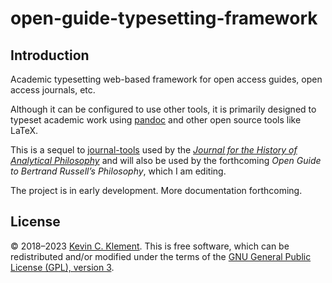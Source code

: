 # open-guide-typesetting-framework

## Introduction

Academic typesetting web-based framework for open access guides, open access journals, etc.

Although it can be configured to use other tools, it is primarily designed to typeset academic work using [pandoc](https://pandoc.org/) and other open source tools like LaTeX.

This is a sequel to [journal-tools](https://bitbucket.org/frabjous/journal-tools) used by the [*Journal for the History of Analytical Philosophy*](https://jhaponline.org) and will also be used by the forthcoming *Open Guide to Bertrand Russell’s Philosophy*, which I am editing.

The project is in early development. More documentation forthcoming.

<!--
# Journal Tools

## The JHAP Typesetting framework

This code provides a web-based framework for typesetting academic journal articles and book reviews using LaTeX. Editors can log in, create projects, convert other file formats to LaTeX, edit LaTeX files, and natbib-based bibliographies, create page proofs and leave comments on them, share proofs with authors, allow authors to leave comments and answer queries on these proofs, and create web-optimized PDFs for online publication.

The framework was designed for [*The Journal for the History of Analytical Philosophy*](https://jhaponline.org) but may be adapted for use by other journals, or others in general.

## Requirements and Installation

You will need:

* A PHP-enabled web-server; I recommend running it on a Linux/Unix based system (but haven't tested other operating systems)
* Other helper libraries created by me: [KCKlib](https://bitbucket.org/frabjous/kcklib); [KCK Icons](https://bitbucket.org/frabjous/icons) and [K(ev)E(dit)](https://bitbucket.org/frabjous/ke); these are expected be installed in immediate subfolders of the web server root directory `kcklib/`, `icons/` and `ke/`; as well as CodeMirror in a `ke/codemirror/` subfolder. These can be optionally installed through the `initial_setup.php` script.
* A number of other programs used either by K(ev)E(dit) or Journal Tools for performing conversions, typesetting, optimization, etc. These include [TeXlive](https://www.tug.org/texlive/) (or another TeX distribution, for processing LaTeX files), [rubber](https://launchpad.net/rubber/) (for processing LaTeX errors), [LibreOffice](https://www.libreoffice.org/) (for convering Word Processor files to markup files),  [pandoc](https://pandoc.org/) (for converting markup formats to LaTeX), [ghostscript](https://www.ghostscript.com/) (for output PDF files), [qpdf](https://qpdf.sourceforge.io/) (for optimizing pdfs), the mupdf project’s [mutool](https://mupdf.com/index.html) (for converting PDF pages to images that can be displayed in a browser), [flite](http://www.festvox.org/flite/) and [lame](http://lame.sourceforge.net/) (for K(ev)E(dit)'s text-to-speech features). The executables for these programs should be found in the `$PATH` for the webserver user.

For installation and setup:

* Clone this repository into your webserver document root; rename the output folder if you wish.
* From within the subfolder created, from the command line execute the `initial_setup.php` script with php.
* The two steps above, for example might be (from a terminal):

```bash
cd /home/web/public_html # or whatever the webserver root folder is
git clone https://bitbucket.org/frabjous/journal-tools.git
mv journal-tools myjournal
cd myjournal
php initial_setup.php
```
* The setup script will ask for the name of the journal, contact information, etc., and in the process will create the first user of the framework and provide a password.
* The script may also be used to install KCKlib, KCK Icons and K(ev)E(dit)/Codemirror if not installed already. This functionality requires that [git](https://git-scm.com/) and [npm](https://www.npmjs.com/) are installed on the server.
* Login to the framework (e.g. `https://myserver.com/myjournal/`) through your browser to ensure that the created user and password work as expected. That user can create others users (who will be sent invitations via email).

## Usage

Here is a rough summary of usage. Fuller instructions for how the system is used for JHAP can be found with the [JHAP Typesetting Guide](https://bitbucket.org/frabjous/jhap-cls/src/master/jhap_typesetting_guide.md):

1. After logging in, the user will see a list of projects. There is a field to create a new one.
2. Each project is given a unique document number; this is meant to match the number given in an [OJS](https://openjournalsystems.com/) or similar system (and future versions of this project may allow for automatic integration with OJS).
3. This will bring up a page to enter metadata, and choose between articles and review. Fill in a click save.
4. Back at the project listing, there is now a box for the new project, and a link to upload a file for conversion; all file formats which can be imported into LibreOffice and/or Pandoc are allowed, including Word, etc.
5. The next step is to edit the bibliography by clicking the "edit bibliography" link; when the bibliography is finalized, you can move to the next step.
6. Click the "create LaTeX file" link to convert the uploaded file to LaTeX format; you will be automatically redirected to a page where the LaTeX file can be edited. This uses K(ev)E(dit); see [its documentation](https://bitbucket.org/frabjous/ke/) for more information. Use the "play button" icon to create a PDF at least once.
7. When the LaTeX file is in good shape, return to the main page for the framework (by clicking back in your browser, or renavigating to its page). Create a set of proofs with "create new proof set".
8. This will bring up the editor's version of viewing the proofs; queries can be added by drawing boxes on the page, and the toolbar at the top can be used for navigating between pages.
9. Click back to return the menu, and there are two links for the proof set, an editor link and author link. The author link should be provided to the author, who can use it to add comments, corrections and respond to queries. This link provides further instructions when first visited.
10. When author corrections are submitted, the journal contact is emailed. Changes may be made to the LaTeX file with "edit LaTeX file", and additional proof sets created as needed.
11. When all corrections are made, the "create optimized PDF" link will create a smaller, and web-optimized PDF, which should be the published (e.g. as "galleys" in OJS).

## Customization

A different document class other than `jhap.cls` can be chosen at setup when running the `initial_setup.php` script, or changed by directly editing the file `jtsettings.json` created by that script.

A different bibliography style can be used by creating a javascript file called `custombibstyle.js` which defines a function:

```javascript
function bblEntryFor(bibkey, bibdata, elem) {
    // ...
}
```

This function takes three arguments: a citation key, used, e.g., in LaTeX `\cite` commands, bibliographical data, as an object, and the form element on the page where such data is entered. This function should output a string used as the LaTeX `thebibliography` listing item for the entry. For more details, it would be best to compare to the `bblEntryFor` function defined in the file `editbib.php`, which is the version of the function used by JHAP. The output should be natbib-compatible.

Note that this script is used *instead* of BibTeX, which is not used at all, though BibTeX files may be imported.

Finally, by default PHP’s `mail(...)` function is used for sending email. However, you
can substitute a custom defined function by creating a file named `customemail.php`
and place it in the folder chosen during setup for storing data and files for
the framework. This PHP file should define a function `jt_custom_email` that
takes three arguments, `$to` (which will be the email address of the recipient),
`$subject` (which will be the subject of the email), and `$message`, which is
expected to be an HTML string representing the body of the email. The return value
of the function should be `true` on success and `false` on failure. For example:

```php
<?php

function jt_custom_email($to, $subject, $message) {
    $success = ...
    return $success;
}
```
The file may of course load other packages, such as [PHPMailer](https://github.com/PHPMailer/PHPMailer), etc., in order to define the function. If this file is not created or this function is not defined, the framework will use PHP’s default `mail(...)` function.
-->
## License

© 2018–2023 [Kevin C. Klement](https://people.umass.edu/klement). This is free software, which can be redistributed and/or modified under the terms of the [GNU General Public License (GPL), version 3](https://www.gnu.org/licenses/gpl.html).
